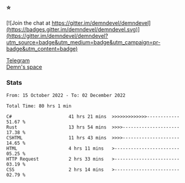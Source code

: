### :star:

[![Join the chat at https://gitter.im/demndevel/demndevel](https://badges.gitter.im/demndevel/demndevel.svg)](https://gitter.im/demndevel/demndevel?utm_source=badge&utm_medium=badge&utm_campaign=pr-badge&utm_content=badge)

[Telegram](https://t.me/demnometa) <br>
[Demn's space](http://demns.space)

### Stats

<!--START_SECTION:waka-->

```text
From: 15 October 2022 - To: 02 December 2022

Total Time: 80 hrs 1 min

C#                     41 hrs 21 mins  >>>>>>>>>>>>>------------   51.67 %
Rust                   13 hrs 54 mins  >>>>---------------------   17.38 %
CSHTML                 11 hrs 43 mins  >>>>---------------------   14.65 %
HTML                   4 hrs 11 mins   >------------------------   05.25 %
HTTP Request           2 hrs 33 mins   >------------------------   03.19 %
CSS                    2 hrs 14 mins   >------------------------   02.79 %
```

<!--END_SECTION:waka-->
